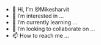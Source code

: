 - 👋 Hi, I’m @Mikesharvit
- 👀 I’m interested in ...
- 🌱 I’m currently learning ...
- 💞️ I’m looking to collaborate on ...
- 📫 How to reach me ...

<!---
Mikesharvit/Mikesharvit is a ✨ special ✨ repository because its `README.md` (this file) appears on your GitHub profile.
You can click the Preview link to take a look at your changes.
--->
